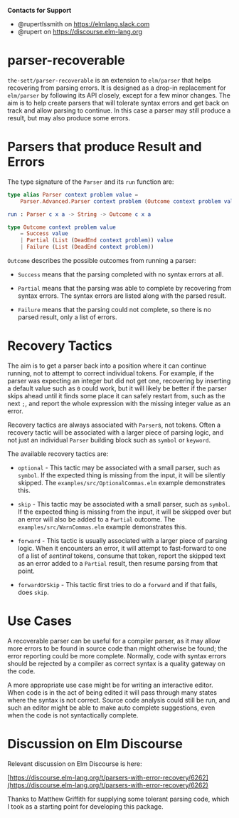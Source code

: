 **Contacts for Support**
- @rupertlssmith on https://elmlang.slack.com
- @rupert on https://discourse.elm-lang.org

# parser-recoverable

`the-sett/parser-recoverable` is an extension to `elm/parser` that helps recovering from
parsing errors. It is designed as a drop-in replacement for `elm/parser` by following
its API closely, except for a few minor changes. The aim is to help create parsers that
will tolerate syntax errors and get back on track and allow parsing to continue. In this
case a parser may still produce a result, but may also produce some errors.

# Parsers that produce Result and Errors

The type signature of the `Parser` and its `run` function are:

```elm
type alias Parser context problem value =
    Parser.Advanced.Parser context problem (Outcome context problem value)

run : Parser c x a -> String -> Outcome c x a

type Outcome context problem value
    = Success value
    | Partial (List (DeadEnd context problem)) value
    | Failure (List (DeadEnd context problem))
```

`Outcome` describes the possible outcomes from running a parser:

* `Success` means that the parsing completed with no syntax errors at all.

* `Partial` means that the parsing was able to complete by recovering from
syntax errors. The syntax errors are listed along with the parsed result.

* `Failure` means that the parsing could not complete, so there is no parsed
result, only a list of errors.

# Recovery Tactics

The aim is to get a parser back into a position where it can continue running,
not to attempt to correct individual tokens. For example, if the parser was
expecting an integer but did not get one, recovering by inserting a default
value such as `0` could work, but it will likely be better if the parser skips
ahead until it finds some place it can safely restart from, such as the next `;`,
and report the whole expression with the missing integer value as an error.

Recovery tactics  are always associated with `Parser`s, not tokens. Often a
recovery tactic will be associated with a larger piece of parsing logic, and
not just an individual `Parser` building block such as `symbol` or `keyword`.

The available recovery tactics are:

* `optional` - This tactic may be associated with a small parser, such as
`symbol`. If the expected thing is missing from the input, it will be silently
skipped. The `examples/src/OptionalCommas.elm` example demonstrates this.

* `skip` - This tactic may be associated with a small parser, such as
`symbol`. If the expected thing is missing from the input, it will be skipped
over but an error will also be added to a `Partial` outcome. The
`examples/src/WarnCommas.elm` example demonstrates this.

* `forward` - This tactic is usually associated with a larger piece of parsing
logic. When it encounters an error, it will attempt to fast-forward to one of a
list of *sentinal* tokens, consume that token, report the skipped text as an
error added to a `Partial` result, then resume parsing from that point.

* `forwardOrSkip` - This tactic first tries to do a `forward` and if that
fails, does `skip`.

# Use Cases

A recoverable parser can be useful for a compiler parser, as it may allow more
errors to be found in source code than might otherwise be found; the error
reporting could be more complete. Normally, code with syntax errors should be
rejected by a compiler as correct syntax is a quality gateway on the code.

A more appropriate use case might be for writing an interactive editor. When
code is in the act of being edited it will pass through many states where the
syntax is not correct. Source code analysis could still be run, and such an
editor might be able to make auto complete suggestions, even when the code is
not syntactically complete.

# Discussion on Elm Discourse

Relevant discussion on Elm Discourse is here:

[https://discourse.elm-lang.org/t/parsers-with-error-recovery/6262](https://discourse.elm-lang.org/t/parsers-with-error-recovery/6262)

Thanks to Matthew Griffith for supplying some tolerant parsing code, which I
took as a starting point for developing this package.
